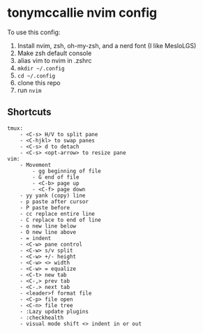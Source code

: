 # tonymccallie nvim config
To use this config:
1. Install nvim, zsh, oh-my-zsh, and a nerd font (I like MesloLGS)
2. Make zsh default console
3. alias vim to nvim in .zshrc
4. `mkdir ~/.config`
5. `cd ~/.config`
6. clone this repo
7. run `nvim`

## Shortcuts
```
tmux:
    - <C-s> H/V to split pane
    - <C-hjkl> to swap panes
    - <C-s> d to detach
    - <C-s> <opt-arrow> to resize pane
vim:
    - Movement
        - gg beginning of file
        - G end of file
        - <C-b> page up
        - <C-f> page down
    - yy yank (copy) line
    - p paste after cursor
    - P paste before
    - cc replace entire line
    - C replace to end of line
    - o new line below
    - O new line above
    - = indent
    - <C-w> pane control
    - <C-w> s/v split
    - <C-w> +/- height
    - <C-w> <> width
    - <C-w> = equalize
    - <C-t> new tab
    - <C-,> prev tab
    - <C-.> next tab
    - <leader>f format file
    - <C-p> file open
    - <C-n> file tree
    - :Lazy update plugins
    - :checkhealth
    - visual mode shift <> indent in or out
```
